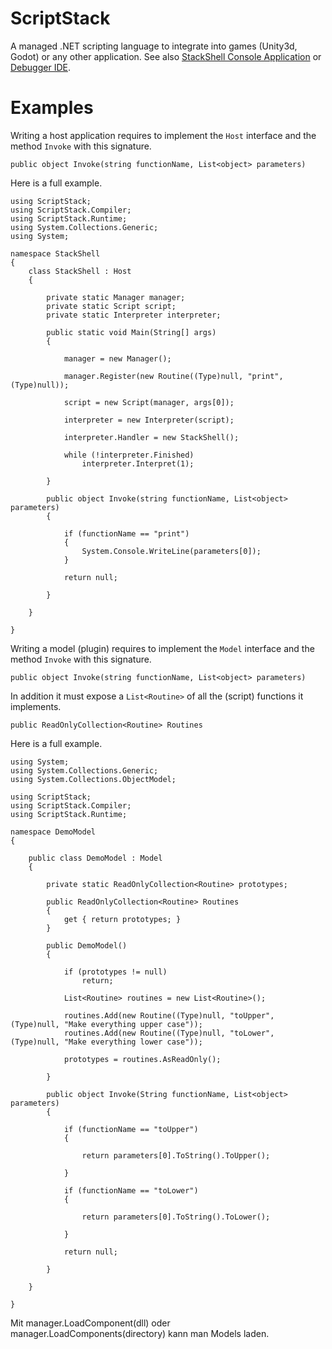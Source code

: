 # ScriptStack

A managed .NET scripting language to integrate into games (Unity3d, Godot) or any other application. See also [StackShell Console Application](https://github.com/zarat/stackshell) or [Debugger IDE](https://github.com/zarat/debugger).

# Examples

Writing a host application requires to implement the <code>Host</code> interface and the method <code>Invoke</code> with this signature.

```
public object Invoke(string functionName, List<object> parameters)
````

Here is a full example.

```CSharp
using ScriptStack;
using ScriptStack.Compiler;
using ScriptStack.Runtime;
using System.Collections.Generic;
using System;

namespace StackShell
{
    class StackShell : Host
    {

        private static Manager manager;
        private static Script script;
        private static Interpreter interpreter;

        public static void Main(String[] args)
        {

            manager = new Manager();

            manager.Register(new Routine((Type)null, "print", (Type)null));

            script = new Script(manager, args[0]);

            interpreter = new Interpreter(script);

            interpreter.Handler = new StackShell();

            while (!interpreter.Finished)
                interpreter.Interpret(1);

        }

        public object Invoke(string functionName, List<object> parameters)
        {

            if (functionName == "print")
            {
                System.Console.WriteLine(parameters[0]);
            }

            return null;

        }

    }

}
```

Writing a model (plugin) requires to implement the <code>Model</code> interface and the method <code>Invoke</code> with this signature.

```
public object Invoke(string functionName, List<object> parameters)
```

In addition it must expose a <code>List\<Routine\></code> of all the (script) functions it implements.

```
public ReadOnlyCollection<Routine> Routines
```

Here is a full example.

```CSharp
using System;
using System.Collections.Generic;
using System.Collections.ObjectModel;
 
using ScriptStack;
using ScriptStack.Compiler;
using ScriptStack.Runtime;
 
namespace DemoModel
{
 
    public class DemoModel : Model
    {
 
        private static ReadOnlyCollection<Routine> prototypes;
 
        public ReadOnlyCollection<Routine> Routines
        {
            get { return prototypes; }
        }
 
        public DemoModel()
        {
 
            if (prototypes != null)
                return;
 
            List<Routine> routines = new List<Routine>();
 
            routines.Add(new Routine((Type)null, "toUpper", (Type)null, "Make everything upper case"));
            routines.Add(new Routine((Type)null, "toLower", (Type)null, "Make everything lower case"));
 
            prototypes = routines.AsReadOnly();
 
        }
 
        public object Invoke(String functionName, List<object> parameters)
        {
 
            if (functionName == "toUpper")
            {
 
                return parameters[0].ToString().ToUpper();
 
            }
 
            if (functionName == "toLower")
            {
 
                return parameters[0].ToString().ToLower();
 
            }
 
            return null;
 
        }
 
    }
 
}
```

Mit manager.LoadComponent(dll) oder manager.LoadComponents(directory) kann man Models laden.
